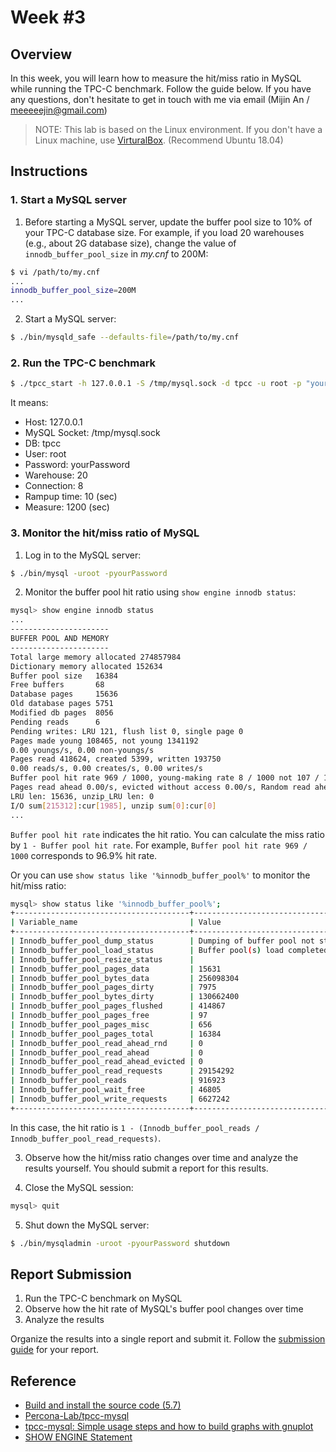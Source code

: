 # Week #3

## Overview

In this week, you will learn how to measure the hit/miss ratio in MySQL while running the TPC-C benchmark. Follow the guide below. If you have any questions, don't hesitate to get in touch with me via email (Mijin An / meeeeejin@gmail.com)

> NOTE: This lab is based on the Linux environment. If you don't have a Linux machine, use [VirturalBox](https://www.virtualbox.org/). (Recommend Ubuntu 18.04)

## Instructions

### 1. Start a MySQL server

1. Before starting a MySQL server, update the buffer pool size to 10% of your TPC-C database size. For example, if you load 20 warehouses (e.g., about 2G database size), change the value of `innodb_buffer_pool_size` in *my.cnf* to 200M:

```bash
$ vi /path/to/my.cnf
...
innodb_buffer_pool_size=200M
...
```

2. Start a MySQL server:

```bash
$ ./bin/mysqld_safe --defaults-file=/path/to/my.cnf
```

### 2. Run the TPC-C benchmark

```bash
$ ./tpcc_start -h 127.0.0.1 -S /tmp/mysql.sock -d tpcc -u root -p "yourPassword" -w 20 -c 8 -r 10 -l 1200 | tee tpcc-result.txt
```

It means:

- Host: 127.0.0.1
- MySQL Socket: /tmp/mysql.sock
- DB: tpcc
- User: root
- Password: yourPassword
- Warehouse: 20
- Connection: 8
- Rampup time: 10 (sec)
- Measure: 1200 (sec)

### 3. Monitor the hit/miss ratio of MySQL

1. Log in to the MySQL server:

```bash
$ ./bin/mysql -uroot -pyourPassword
```

2. Monitor the buffer pool hit ratio using `show engine innodb status`:

```bash
mysql> show engine innodb status
...
----------------------
BUFFER POOL AND MEMORY
----------------------
Total large memory allocated 274857984
Dictionary memory allocated 152634
Buffer pool size   16384
Free buffers       68
Database pages     15636
Old database pages 5751
Modified db pages  8056
Pending reads      6
Pending writes: LRU 121, flush list 0, single page 0
Pages made young 108465, not young 1341192
0.00 youngs/s, 0.00 non-youngs/s
Pages read 418624, created 5399, written 193750
0.00 reads/s, 0.00 creates/s, 0.00 writes/s
Buffer pool hit rate 969 / 1000, young-making rate 8 / 1000 not 107 / 1000
Pages read ahead 0.00/s, evicted without access 0.00/s, Random read ahead 0.00/s
LRU len: 15636, unzip_LRU len: 0
I/O sum[215312]:cur[1985], unzip sum[0]:cur[0]
...
```

`Buffer pool hit rate` indicates the hit ratio. You can calculate the miss ratio by `1 - Buffer pool hit rate`. For example, `Buffer pool hit rate 969 / 1000` corresponds to 96.9% hit rate.

Or you can use `show status like '%innodb_buffer_pool%'` to monitor the hit/miss ratio:

```bash
mysql> show status like '%innodb_buffer_pool%';
+---------------------------------------+--------------------------------------------------+
| Variable_name                         | Value                                            |
+---------------------------------------+--------------------------------------------------+
| Innodb_buffer_pool_dump_status        | Dumping of buffer pool not started               |
| Innodb_buffer_pool_load_status        | Buffer pool(s) load completed at 210903 17:40:25 |
| Innodb_buffer_pool_resize_status      |                                                  |
| Innodb_buffer_pool_pages_data         | 15631                                            |
| Innodb_buffer_pool_bytes_data         | 256098304                                        |
| Innodb_buffer_pool_pages_dirty        | 7975                                             |
| Innodb_buffer_pool_bytes_dirty        | 130662400                                        |
| Innodb_buffer_pool_pages_flushed      | 414867                                           |
| Innodb_buffer_pool_pages_free         | 97                                               |
| Innodb_buffer_pool_pages_misc         | 656                                              |
| Innodb_buffer_pool_pages_total        | 16384                                            |
| Innodb_buffer_pool_read_ahead_rnd     | 0                                                |
| Innodb_buffer_pool_read_ahead         | 0                                                |
| Innodb_buffer_pool_read_ahead_evicted | 0                                                |
| Innodb_buffer_pool_read_requests      | 29154292                                         |
| Innodb_buffer_pool_reads              | 916923                                           |
| Innodb_buffer_pool_wait_free          | 46805                                            |
| Innodb_buffer_pool_write_requests     | 6627242                                          |
+---------------------------------------+--------------------------------------------------+
```

In this case, the hit ratio is `1 - (Innodb_buffer_pool_reads / Innodb_buffer_pool_read_requests)`.

3. Observe how the hit/miss ratio changes over time and analyze the results yourself. You should submit a report for this results.

4. Close the MySQL session:

```bash
mysql> quit
```

5. Shut down the MySQL server:

```bash
$ ./bin/mysqladmin -uroot -pyourPassword shutdown
```

## Report Submission

1. Run the TPC-C benchmark on MySQL
2. Observe how the hit rate of MySQL's buffer pool changes over time
3. Analyze the results

Organize the results into a single report and submit it. Follow the [submission guide](../report-submission-guide.md) for your report.

## Reference
- [Build and install the source code (5.7)](https://github.com/meeeejin/til/blob/master/mysql/build-and-install-the-source-code-5.7.md)
- [Percona-Lab/tpcc-mysql](https://github.com/Percona-Lab/tpcc-mysql)
- [tpcc-mysql: Simple usage steps and how to build graphs with gnuplot](https://www.percona.com/blog/2013/07/01/tpcc-mysql-simple-usage-steps-and-how-to-build-graphs-with-gnuplot/)
- [SHOW ENGINE Statement](https://dev.mysql.com/doc/refman/5.7/en/show-engine.html)
